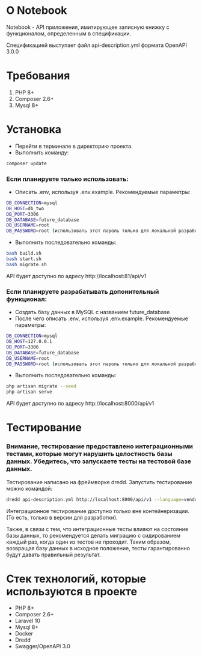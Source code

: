 # О Notebook
Notebook - API приложения, имитирующее записную книжку с функционалом, определенным в спецификации.

Спецификацией выступает файл api-description.yml формата OpenAPI 3.0.0

# Требования
1) PHP 8+
2) Composer 2.6+
3) Mysql 8+

# Установка
- Перейти в терминале в директорию проекта.
- Выполнить команду:

```sh
composer update  
```


### Если планируете только использовать:
- Описать .env, используя .env.example. Рекомендуемые параметры:
```sh
DB_CONNECTION=mysql
DB_HOST=db_two
DB_PORT=3306
DB_DATABASE=future_database
DB_USERNAME=root 
DB_PASSWORD=root (использовать этот пароль только для локальной разработки/тестирования/использования)
```
- Выполнить последовательно команды:
```sh
bash build.sh
bash start.sh
bash migrate.sh
```
API будет доступно по адресу http://localhost:81/api/v1
### Если планируете разрабатывать допонительный функционал:
- Создать базу данных в MySQL с названием future_database
- После чего описать .env, используя .env.example. Рекомендуемые параметры:
```sh
DB_CONNECTION=mysql
DB_HOST=127.0.0.1
DB_PORT=3306
DB_DATABASE=future_database
DB_USERNAME=root 
DB_PASSWORD=root (использовать этот пароль только для локальной разработки/тестирования/использования)
```

- Выполнить последовательно команды:
```sh
php artisan migrate --seed
php artisan serve
```
API будет доступно по адресу http://localhost:8000/api/v1

# Тестирование
### Внимание, тестирование предоставлено интеграционными тестами, которые могут нарушить целостность базы данных. Убедитесь, что запускаете тесты на тестовой базе данных.

Тестирование написано на фреймворке dredd.
Запустить тестирование можно командой:
```sh
dredd api-description.yml http://localhost:8000/api/v1 --language=vendor/bin/dredd-hooks-php --hookfiles=./tests/Integration/hooks.php
```
Интеграционное тестирование доступно только вне контейнеризации. (То есть, только в версии для разработки).

Также, в связи с тем, что интеграционные тесты влияют на состояние базы данных, то рекомендуется делать миграцию с сидированием каждый раз, когда один из тестов не проходит. Таким образом, возвращая базу данных в исходное положение, тесты гарантированно будут давать правильный результат. 
# Стек технологий, которые используются в проекте
- PHP 8+
- Composer 2.6+
- Laravel 10  
- Mysql 8+
- Docker
- Dredd
- Swagger/OpenAPI 3.0

